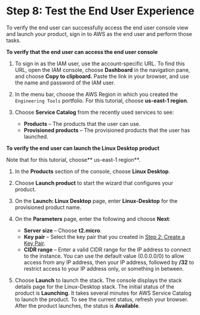 # Step 8: Test the End User Experience<a name="getstarted-verify"></a>

To verify the end user can successfully access the end user console view and launch your product, sign in to AWS as the end user and perform those tasks\.

**To verify that the end user can access the end user console**

1. To sign in as the IAM user, use the account\-specific URL\. To find this URL, open the IAM console, choose **Dashboard** in the navigation pane, and choose **Copy to clipboard\.** Paste the link in your browser, and use the name and password of the IAM user\.

1.  In the menu bar, choose the AWS Region in which you created the `Engineering Tools` portfolio\. For this tutorial, choose **us\-east\-1 region**\.

1. Choose **Service Catalog** from the recently used services to see:
   + **Products** – The products that the user can use\.
   + **Provisioned products** – The provisioned products that the user has launched\.

**To verify the end user can launch the Linux Desktop product**

Note that for this tutorial, choose** us\-east\-1 region**\.

1. In the **Products** section of the console, choose **Linux Desktop**\.

1. Choose **Launch product** to start the wizard that configures your product\.

1. On the **Launch: Linux Desktop** page, enter **Linux\-Desktop** for the provisioned product name\.

1. On the **Parameters** page, enter the following and choose **Next**:
   +  **Server size** – Choose **t2\.micro**\. 
   +  **Key pair** – Select the key pair that you created in [Step 2: Create a Key Pair](getstarted-keypair.md)\.
   +  **CIDR range** – Enter a valid CIDR range for the IP address to connect to the instance\. You can use the default value \(0\.0\.0\.0/0\) to allow access from any IP address, then your IP address, followed by **/32** to restrict access to your IP address only, or something in between\.

1. Choose **Launch** to launch the stack\. The console displays the stack details page for the Linux\-Desktop stack\. The initial status of the product is **Launching**\. It takes several minutes for AWS Service Catalog to launch the product\. To see the current status, refresh your browser\. After the product launches, the status is **Available**\.